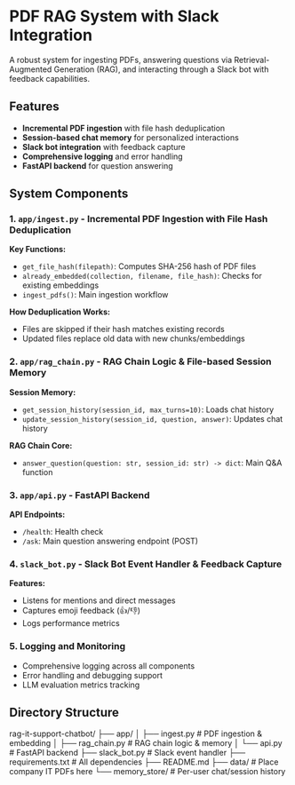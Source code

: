 # PDF RAG System with Slack Integration

A robust system for ingesting PDFs, answering questions via Retrieval-Augmented Generation (RAG), and interacting through a Slack bot with feedback capabilities.

## Features

- **Incremental PDF ingestion** with file hash deduplication
- **Session-based chat memory** for personalized interactions
- **Slack bot integration** with feedback capture
- **Comprehensive logging** and error handling
- **FastAPI backend** for question answering

## System Components

### 1. `app/ingest.py` - Incremental PDF Ingestion with File Hash Deduplication

**Key Functions:**
- `get_file_hash(filepath)`: Computes SHA-256 hash of PDF files
- `already_embedded(collection, filename, file_hash)`: Checks for existing embeddings
- `ingest_pdfs()`: Main ingestion workflow

**How Deduplication Works:**
- Files are skipped if their hash matches existing records
- Updated files replace old data with new chunks/embeddings

### 2. `app/rag_chain.py` - RAG Chain Logic & File-based Session Memory

**Session Memory:**
- `get_session_history(session_id, max_turns=10)`: Loads chat history
- `update_session_history(session_id, question, answer)`: Updates chat history

**RAG Chain Core:**
- `answer_question(question: str, session_id: str) -> dict`: Main Q&A function

### 3. `app/api.py` - FastAPI Backend

**API Endpoints:**
- `/health`: Health check
- `/ask`: Main question answering endpoint (POST)

### 4. `slack_bot.py` - Slack Bot Event Handler & Feedback Capture

**Features:**
- Listens for mentions and direct messages
- Captures emoji feedback (👍/👎)
- Logs performance metrics

### 5. Logging and Monitoring

- Comprehensive logging across all components
- Error handling and debugging support
- LLM evaluation metrics tracking

## Directory Structure
rag-it-support-chatbot/
├── app/
│   ├── ingest.py         # PDF ingestion & embedding
│   ├── rag_chain.py      # RAG chain logic & memory
│   └── api.py            # FastAPI backend
├── slack_bot.py          # Slack event handler
├── requirements.txt      # All dependencies
├── README.md
├── data/                 # Place company IT PDFs here
└── memory_store/         # Per-user chat/session history


